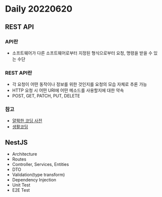 Daily 20220620
===

## REST API
### API란
- 소프트웨어가 다른 소프트웨어로부터 지정된 형식으로부터 요청, 명령을 받을 수 있는 수단
### REST API란
- 각 요청이 어떤 동작이나 정보를 위한 것인지를 요청의 모습 자체로 추론 가능
- HTTP 요청 시 어떤 URI에 어떤 메소드를 사용할지에 대한 약속
- POST, GET, PATCH, PUT, DELETE
### 참고
- [얄팍한 코딩 사전](https://www.youtube.com/watch?v=iOueE9AXDQQ&ab_channel=%EC%96%84%ED%8C%8D%ED%95%9C%EC%BD%94%EB%94%A9%EC%82%AC%EC%A0%84)
- [생활코딩](https://www.youtube.com/watch?v=PmY3dWcCxXI&ab_channel=%EC%83%9D%ED%99%9C%EC%BD%94%EB%94%A9)

## NestJS
- Architecture
- Routes
- Controller, Services, Entities
- DTO
- Validation(type transform)
- Dependency Injection
- Unit Test
- E2E Test
